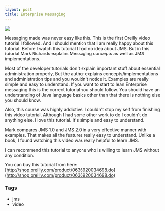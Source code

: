 ```yaml
---
layout: post
title: Enterprise Messaging
---
```


![](http://1.bp.blogspot.com/-halpjPK6D2o/VGykVn923xI/AAAAAAAABH0/ptzHPVlIsOQ/s1600/cat.gif)

Messaging made was never easy like this. This is the first Oreilly video tutorial I followed. And I should mention that I am really happy about this tutorial. Before I watch this tutorial I had no idea about JMS. But in this tutorial Mark Richards explains Messaging concepts as well as JMS implementations.

Most of the developer tutorials don't explain important stuff about essential administration properly, But the author explains concepts/implementations and administration tips and you wouldn't notice it. Examples are really simple and easy to understand. If you want to start to lean Enterprise messaging this is the correct tutorial you should follow. You should have an understanding of Java language basics other than that there is nothing else you should know.

Also, this course was highly addictive. I couldn't stop my self from finishing this video tutorial. Although I had some other work to do I couldn't do anything else. I love this tutorial. It's simple and easy to understand.

Mark compares JMS 1.0 and JMS 2.0 in a very effective manner with examples. That makes all the features really easy to understand. Unlike a book, I found watching this video was really helpful to learn JMS.

I can recommend this tutorial to anyone who is willing to learn JMS without any condition.

You can buy this tutorial from here: [http://shop.oreilly.com/product/0636920034698.do](http://shop.oreilly.com/product/0636920034698.do)

### Tags

- jms
- video
